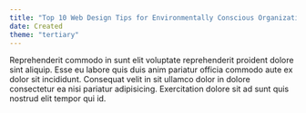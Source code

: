 ```yaml
---
title: "Top 10 Web Design Tips for Environmentally Conscious Organizations"
date: Created
theme: "tertiary"
---
```


Reprehenderit commodo in sunt elit voluptate reprehenderit proident dolore sint aliquip. Esse eu labore quis duis anim pariatur officia commodo aute ex dolor sit incididunt. Consequat velit in sit ullamco dolor in dolore consectetur ea nisi pariatur adipisicing. Exercitation dolore sit ad sunt quis nostrud elit tempor qui id.
